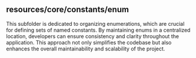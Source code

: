 ## resources/core/constants/enum

This subfolder is dedicated to organizing enumerations, which are crucial for defining sets of named constants. By maintaining enums in a centralized location, developers can ensure consistency and clarity throughout the application. This approach not only simplifies the codebase but also enhances the overall maintainability and scalability of the project.
